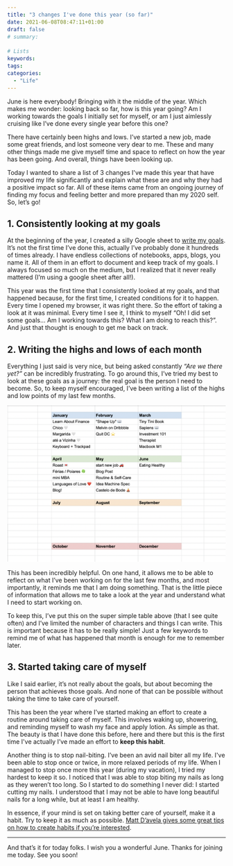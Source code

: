 ```yaml
---
title: "3 changes I've done this year (so far)"
date: 2021-06-08T08:47:11+01:00
draft: false
# summary:

# Lists
keywords: 
tags:
categories:
  - "Life"
---
```


June is here everybody! Bringing with it the middle of the year. Which makes me wonder: looking back so far, how is this year going? Am I working towards the goals I initially set for myself, or am I just aimlessly cruising like I’ve done every single year before this one?

There have certainly been highs and lows. I’ve started a new job, made some great friends, and lost someone very dear to me. These and many other things made me give myself time and space to reflect on how the year has been going. And overall, things have been looking up.

Today I wanted to share a list of 3 changes I've made this year that have improved my life significantly and explain what these are and why they had a positive impact so far. All of these items came from an ongoing journey of finding my focus and feeling better and more prepared than my 2020 self. So, let’s go!


## 1. Consistently looking at my goals

At the beginning of the year, I created a silly Google sheet to [write my goals](/about/). It’s not the first time I’ve done this, actually I’ve probably done it hundreds of times already. I have endless collections of notebooks, apps, blogs, you name it. All of them in an effort to document and keep track of my goals. I always focused so much on the medium, but I realized that it never really mattered (I’m using a google sheet after all!).

This year was the first time that I consistently looked at my goals, and that happened because, for the first time, I created conditions for it to happen. Every time I opened my browser, it was right there. So the effort of taking a look at it was minimal. Every time I see it, I think to myself “Oh! I did set some goals… Am I working towards this? What I am doing to reach this?”. And just that thought is enough to get me back on track.


## 2. Writing the highs and lows of each month 

Everything I just said is very nice, but being asked constantly _“Are we there yet?”_ can be incredibly frustrating. To go around this, I’ve tried my best to look at these goals as a journey: the real goal is the person I need to become. So, to keep myself encouraged, I’ve been writing a list of the highs and low points of my last few months.

![Highs and lows of each month print screen](/images/midyear/year.png)

This has been incredibly helpful. On one hand, it allows me to be able to reflect on what I’ve been working on for the last few months, and most importantly, it reminds me that I am doing something. That is the little piece of information that allows me to take a look at the year and understand what I need to start working on.

To keep this, I’ve put this on the super simple table above (that I see quite often) and I’ve limited the number of characters and things I can write. This is important because it has to be really simple! Just a few keywords to remind me of what has happened that month is enough for me to remember later.




## 3. Started taking care of myself

Like I said earlier, it’s not really about the goals, but about becoming the person that achieves those goals. And none of that can be possible without taking the time to take care of yourself. 

This has been the year where I’ve started making an effort to create a routine around taking care of myself. This involves waking up, showering, and reminding myself to wash my face and apply lotion. As simple as that. The beauty is that I have done this before, here and there but this is the first time I've actually I’ve made an effort to **keep this habit**.

Another thing is to stop nail-biting. I’ve been an avid nail biter all my life. I've been able to stop once or twice, in more relaxed periods of my life. When I managed to stop once more this year (during my vacation), I tried my hardest to keep it so. I noticed that I was able to stop biting my nails as long as they weren’t too long. So I started to do something I never did: I started cutting my nails. I understood that I may not be able to have long beautiful nails for a long while, but at least I am healthy.
 
In essence, if your mind is set on taking better care of yourself, make it a habit. Try to keep it as much as possible. [Matt D’avela gives some great tips on how to create habits if you’re interested](https://www.youtube.com/watch?v=C1TSpcnNtEs).


***

And that’s it for today folks. I wish you a wonderful June. 
Thanks for joining me today. See you soon!
